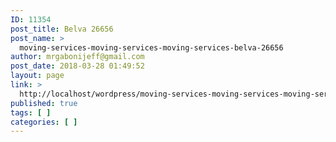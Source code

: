 ```yaml
---
ID: 11354
post_title: Belva 26656
post_name: >
  moving-services-moving-services-moving-services-belva-26656
author: mrgabonijeff@gmail.com
post_date: 2018-03-28 01:49:52
layout: page
link: >
  http://localhost/wordpress/moving-services-moving-services-moving-services-belva-26656/
published: true
tags: [ ]
categories: [ ]
---
```

